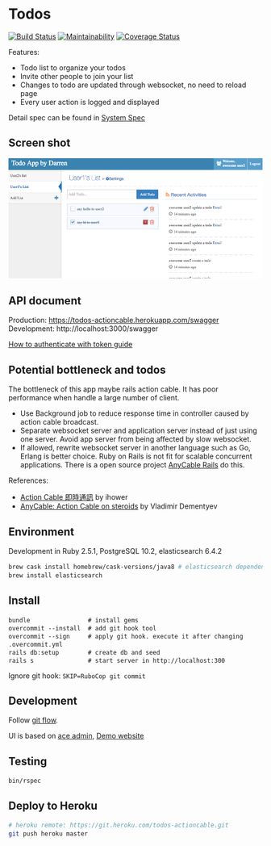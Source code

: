 # Todos
[![Build Status](https://travis-ci.org/darren987469/todos.svg?branch=master)](https://travis-ci.org/darren987469/todos)
[![Maintainability](https://api.codeclimate.com/v1/badges/c21eac6d198364066a7f/maintainability)](https://codeclimate.com/github/darren987469/todos/maintainability)
[![Coverage Status](https://coveralls.io/repos/github/darren987469/todos/badge.svg?branch=master)](https://coveralls.io/github/darren987469/todos?branch=master)

Features:
* Todo list to organize your todos
* Invite other people to join your list
* Changes to todo are updated through websocket, no need to reload page
* Every user action is logged and displayed

Detail spec can be found in [System Spec](system_spec.md)

## Screen shot
![Todo screenshot](/screenshots/Screen_Shot_2018-05-15.png?raw=true)

## API document

Production:  https://todos-actioncable.herokuapp.com/swagger
Development: http://localhost:3000/swagger

[How to authenticate with token guide](doc/how_to_authenticate_with_token.md)

## Potential bottleneck and todos

The bottleneck of this app maybe rails action cable. It has poor performance when handle a large number of client.

* Use Background job to reduce response time in controller caused by action cable broadcast.
* Separate websocket server and application server instead of just using one server. Avoid app server from being affected by slow websocket.
* If allowed, rewrite websocket server in another language such as Go, Erlang is better choice. Ruby on Rails is not fit for scalable concurrent applications. There is a open source project [AnyCable Rails](https://github.com/anycable/anycable-rails) do this.

References:
* [Action Cable 即時通訊](https://ihower.tw/rails/actioncable.html) by ihower
* [AnyCable: Action Cable on steroids](https://evilmartians.com/chronicles/anycable-actioncable-on-steroids) by Vladimir Dementyev

## Environment

Development in Ruby 2.5.1, PostgreSQL 10.2, elasticsearch 6.4.2

```sh
brew cask install homebrew/cask-versions/java8 # elasticsearch dependency
brew install elasticsearch
```

## Install

```shell
bundle                # install gems
overcommit --install  # add git hook tool
overcommit --sign     # apply git hook. execute it after changing .overcommit.yml
rails db:setup        # create db and seed
rails s               # start server in http://localhost:300
```

Ignore git hook: `SKIP=RuboCop git commit`

## Development

Follow [git flow](http://nvie.com/posts/a-successful-git-branching-model/).

UI is based on [ace admin](https://github.com/bopoda/ace), [Demo website](http://ace.jeka.by/)

## Testing

```shell
bin/rspec
```

## Deploy to Heroku

```sh
# heroku remote: https://git.heroku.com/todos-actioncable.git
git push heroku master
```
